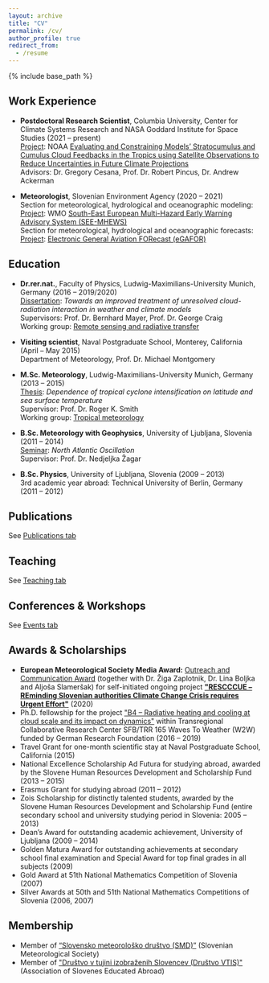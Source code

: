 ```yaml
---
layout: archive
title: "CV"
permalink: /cv/
author_profile: true
redirect_from:
  - /resume
---
```


{% include base_path %}

## Work Experience

* **Postdoctoral Research Scientist**, Columbia University, Center for Climate Systems Research and NASA Goddard Institute for Space Studies (2021 – present)<br/> 
<ins>Project</ins>: NOAA [Evaluating and Constraining Models’ Stratocumulus and Cumulus Cloud Feedbacks in the Tropics using Satellite Observations to Reduce Uncertainties in Future Climate Projections](https://www.earth.columbia.edu/projects/view/2203)<br/>
Advisors: Dr. Gregory Cesana, Prof. Dr. Robert Pincus, Dr. Andrew Ackerman

* **Meteorologist**, Slovenian Environment Agency (2020 – 2021)<br/> 
Section for meteorological, hydrological and oceanographic modeling:<br/>
<ins>Project</ins>: WMO [South-East European Multi-Hazard Early Warning Advisory System (SEE-MHEWS)](https://public.wmo.int/en/projects/see-mhews-a)<br/>
Section for meteorological, hydrological and oceanographic forecasts:<br/>
<ins>Project</ins>: [Electronic General Aviation FORecast (eGAFOR)](https://egafor.eu/)<br/>

## Education

* **Dr.rer.nat.**, Faculty of Physics, Ludwig-Maximilians-University Munich, Germany (2016 – 2019/2020)<br/> 
<ins>Dissertation</ins>: _Towards an improved treatment of unresolved cloud-radiation interaction in weather and climate models_<br/> 
Supervisors: Prof. Dr. Bernhard Mayer, Prof. Dr. George Craig<br/>
Working group: [Remote sensing and radiative transfer](https://www.en.meteo.physik.uni-muenchen.de/forschung/atmo_fern/index.html) 

* **Visiting scientist**, Naval Postgraduate School, Monterey, California (April – May 2015)<br/> 
Department of Meteorology, Prof. Dr. Michael Montgomery

* **M.Sc. Meteorology**, Ludwig-Maximilians-University Munich, Germany (2013 – 2015)<br/> 
<ins>Thesis</ins>: _Dependence of tropical cyclone intensification on latitude and sea surface temperature_<br/> 
Supervisor: Prof. Dr. Roger K. Smith<br/> 
Working group: [Tropical meteorology](https://www.en.meteo.physik.uni-muenchen.de/forschung/tropische/index.html)

* **B.Sc. Meteorology with Geophysics**, University of Ljubljana, Slovenia (2011 – 2014)<br/>
<ins>Seminar</ins>: _North Atlantic Oscillation_<br/> 
Supervisor: Prof. Dr. Nedjeljka Žagar

* **B.Sc. Physics**, University of Ljubljana, Slovenia (2009 – 2013)<br/>
3rd academic year abroad: Technical University of Berlin, Germany (2011 – 2012)


## Publications

See [Publications tab](https://ninacrnivec.github.io/publications/)
  
## Teaching

See [Teaching tab](https://ninacrnivec.github.io/teaching/)
  
## Conferences & Workshops

See [Events tab](https://ninacrnivec.github.io/events/)
  
## Awards & Scholarships
* **European Meteorological Society Media Award:** [Outreach and Communication Award](https://www.emetsoc.org/oc2020-for-rescccue-slovenia/) (together with Dr. Žiga Zaplotnik, Dr. Lina Boljka and Aljoša Slameršak) for self-initiated ongoing project **["RESCCCUE – REminding Slovenian authorities Climate Change Crisis requires Urgent Effort"](https://www.emetsoc.org/wp-content/uploads/2020/06/oc2020_RESCCCUE_project-description.pdf)** (2020)
* Ph.D. fellowship for the project ["B4 – Radiative heating and cooling at cloud scale and its impact on dynamics"](https://w2w.meteo.physik.uni-muenchen.de/research_areas/phase1/b4/index.html) within Transregional Collaborative Research Center SFB/TRR 165 Waves To Weather (W2W) funded by German Research Foundation (2016 – 2019)
* Travel Grant for one-month scientific stay at Naval Postgraduate School, California (2015)
* National Excellence Scholarship Ad Futura for studying abroad, awarded by the Slovene Human Resources Development and Scholarship Fund (2013 – 2015)
* Erasmus Grant for studying abroad (2011 – 2012)
* Zois Scholarship for distinctly talented students, awarded by the Slovene Human Resources Development and Scholarship Fund (entire secondary school and university studying period in Slovenia: 2005 – 2013)
* Dean’s Award for outstanding academic achievement, University of Ljubljana (2009 – 2014)
* Golden Matura Award for outstanding achievements at secondary school final examination and Special Award for top final grades in all subjects (2009)
* Gold Award at 51th National Mathematics Competition of Slovenia (2007)
* Silver Awards at 50th and 51th National Mathematics Competitions of Slovenia (2006, 2007)
  
## Membership

* Member of [“Slovensko meteorološko društvo (SMD)”](http://www.smd.v-izdelavi.si/domov/) (Slovenian Meteorological Society)
* Member of ["Društvo v tujini izobraženih Slovencev (Društvo VTIS)"](https://www.drustvovtis.si/) (Association of Slovenes Educated Abroad) 



